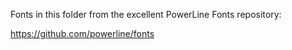 Fonts in this folder from the excellent PowerLine Fonts repository:

https://github.com/powerline/fonts